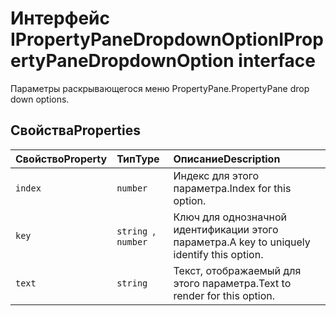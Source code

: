 # <a name="ipropertypanedropdownoption-interface"></a><span data-ttu-id="f59f0-101">Интерфейс IPropertyPaneDropdownOption</span><span class="sxs-lookup"><span data-stu-id="f59f0-101">IPropertyPaneDropdownOption interface</span></span>







<span data-ttu-id="f59f0-102">Параметры раскрывающегося меню PropertyPane.</span><span class="sxs-lookup"><span data-stu-id="f59f0-102">PropertyPane drop down options.</span></span>




## <a name="properties"></a><span data-ttu-id="f59f0-103">Свойства</span><span class="sxs-lookup"><span data-stu-id="f59f0-103">Properties</span></span>

| <span data-ttu-id="f59f0-104">Свойство</span><span class="sxs-lookup"><span data-stu-id="f59f0-104">Property</span></span>     | <span data-ttu-id="f59f0-105">Тип</span><span class="sxs-lookup"><span data-stu-id="f59f0-105">Type</span></span>   | <span data-ttu-id="f59f0-106">Описание</span><span class="sxs-lookup"><span data-stu-id="f59f0-106">Description</span></span>|
|:-------------|:-------|:-----------|
|`index`      | `number` | <span data-ttu-id="f59f0-107">Индекс для этого параметра.</span><span class="sxs-lookup"><span data-stu-id="f59f0-107">Index for this option.</span></span> |
|`key`      | <span data-ttu-id="f59f0-108">`string `,` number`</span><span class="sxs-lookup"><span data-stu-id="f59f0-108"></span></span> | <span data-ttu-id="f59f0-109">Ключ для однозначной идентификации этого параметра.</span><span class="sxs-lookup"><span data-stu-id="f59f0-109">A key to uniquely identify this option.</span></span> |
|`text`      | `string` | <span data-ttu-id="f59f0-110">Текст, отображаемый для этого параметра.</span><span class="sxs-lookup"><span data-stu-id="f59f0-110">Text to render for this option.</span></span> |






